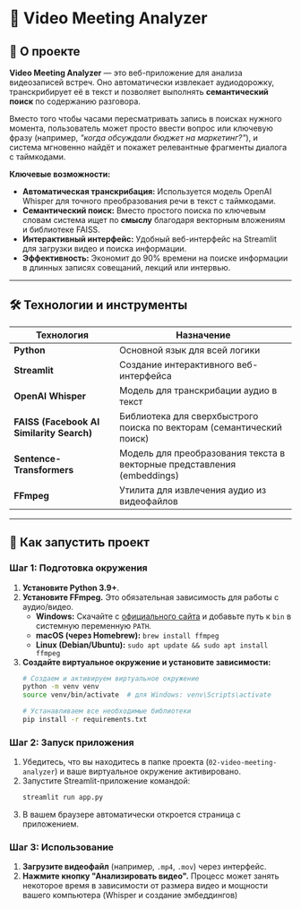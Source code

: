 # 🎥 Video Meeting Analyzer



## 🎯 О проекте

**Video Meeting Analyzer** — это веб-приложение для анализа видеозаписей встреч. Оно автоматически извлекает аудиодорожку, транскрибирует её в текст и позволяет выполнять **семантический поиск** по содержанию разговора.

Вместо того чтобы часами пересматривать запись в поисках нужного момента, пользователь может просто ввести вопрос или ключевую фразу (например, *"когда обсуждали бюджет на маркетинг?"*), и система мгновенно найдёт и покажет релевантные фрагменты диалога с таймкодами.

**Ключевые возможности:**
-   **Автоматическая транскрибация:** Используется модель OpenAI Whisper для точного преобразования речи в текст с таймкодами.
-   **Семантический поиск:** Вместо простого поиска по ключевым словам система ищет по **смыслу** благодаря векторным вложениям и библиотеке FAISS.
-   **Интерактивный интерфейс:** Удобный веб-интерфейс на Streamlit для загрузки видео и поиска информации.
-   **Эффективность:** Экономит до 90% времени на поиске информации в длинных записях совещаний, лекций или интервью.

---

## 🛠️ Технологии и инструменты

| Технология | Назначение |
|---|---|
| **Python** | Основной язык для всей логики |
| **Streamlit** | Создание интерактивного веб-интерфейса |
| **OpenAI Whisper** | Модель для транскрибации аудио в текст |
| **FAISS (Facebook AI Similarity Search)**| Библиотека для сверхбыстрого поиска по векторам (семантический поиск) |
| **Sentence-Transformers** | Модель для преобразования текста в векторные представления (embeddings) |
| **FFmpeg** | Утилита для извлечения аудио из видеофайлов |

---

## 🚀 Как запустить проект

### Шаг 1: Подготовка окружения

1.  **Установите Python 3.9+**.
2.  **Установите FFmpeg.** Это обязательная зависимость для работы с аудио/видео.
    * **Windows:** Скачайте с [официального сайта](https://ffmpeg.org/download.html) и добавьте путь к `bin` в системную переменную `PATH`.
    * **macOS (через Homebrew):** `brew install ffmpeg`
    * **Linux (Debian/Ubuntu):** `sudo apt update && sudo apt install ffmpeg`
3.  **Создайте виртуальное окружение и установите зависимости:**
    ```bash
    # Создаем и активируем виртуальное окружение
    python -m venv venv
    source venv/bin/activate  # для Windows: venv\Scripts\activate

    # Устанавливаем все необходимые библиотеки
    pip install -r requirements.txt
    ```

### Шаг 2: Запуск приложения

1.  Убедитесь, что вы находитесь в папке проекта (`02-video-meeting-analyzer`) и ваше виртуальное окружение активировано.
2.  Запустите Streamlit-приложение командой:
    ```bash
    streamlit run app.py
    ```
3.  В вашем браузере автоматически откроется страница с приложением.

### Шаг 3: Использование

1.  **Загрузите видеофайл** (например, `.mp4`, `.mov`) через интерфейс.
2.  **Нажмите кнопку "Анализировать видео".** Процесс может занять некоторое время в зависимости от размера видео и мощности вашего компьютера (Whisper и создание эмбеддингов)
